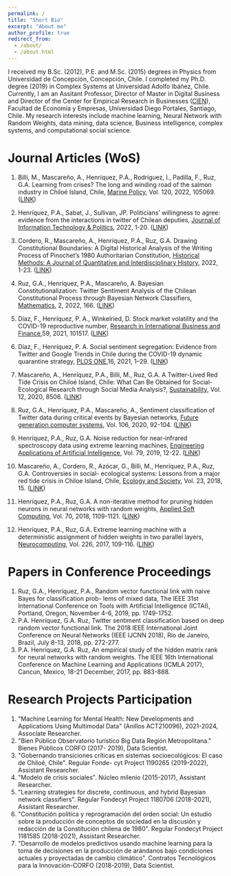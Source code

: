 ```yaml
---
permalink: /
title: "Short Bio"
excerpt: "About me"
author_profile: true
redirect_from: 
  - /about/
  - /about.html
---
```


I received my B.Sc. (2012), P.E. and M.Sc. (2015) degrees in Physics from Universidad de Concepción, Concepción, Chile. I completed my Ph.D. degree (2019) in Complex Systems at Universidad Adolfo Ibáñez, Chile. Currently, I am an Assitant Professor, Director of Master in Digital Business and Director of the Center for Empirical Research in Businesses ([CIEN](https://cien.udp.cl)), Facultad de Economía y Empresas, Universidad Diego Portales, Santiago, Chile. My research interests include machine learning, Neural Network with Random Weights, data mining, data science, Business intelligence, complex systems, and computational social science.




Journal Articles (WoS)
======
1. Billi, M., Mascareño, A., Henríquez, P.A., Rodríguez, I., Padilla, F., Ruz, G.A. Learning from crises? The long and winding road of the salmon industry in Chiloé Island, Chile, [Marine Policy](https://www.sciencedirect.com/journal/marine-policy), Vol. 120, 2022, 105069.
([LINK](https://www.sciencedirect.com/science/article/abs/pii/S0308597X22001166))

1. Henríquez, P.A., Sabat, J., Sullivan, JP. Politicians’ willingness to agree: evidence from the interactions in twitter of Chilean deputies, [Journal of Information Technology & Politics](https://www.tandfonline.com/journals/witp20), 2022, 1-20.
([LINK](https://www.tandfonline.com/doi/abs/10.1080/19331681.2022.2056278))


2. Cordero, R., Mascareño, A., Henríquez, P.A., Ruz, G.A. Drawing Constitutional Boundaries: A Digital Historical Analysis of the Writing Process of Pinochet’s 1980 Authoritarian Constitution, [Historical Methods: A Journal of Quantitative and Interdisciplinary History](https://www.tandfonline.com/toc/vhim20/current), 2022, 1-23.
([LINK](https://www.tandfonline.com/doi/full/10.1080/01615440.2022.2065396?src=))


3. Ruz, G.A., Henríquez, P.A., Mascareño, A. Bayesian Constitutionalization: Twitter Sentiment Analysis of the Chilean Constitutional Process through Bayesian Network Classifiers, [Mathematics](https://www.mdpi.com/journal/mathematics), 2, 2022, 166.
([LINK](https://www.mdpi.com/2227-7390/10/2/166))


4. Díaz, F., Henríquez, P. A., Winkelried, D. Stock market volatility and the COVID-19 reproductive number, [Research in International Business and Finance](https://www.sciencedirect.com/journal/research-in-international-business-and-finance),59, 2021, 101517.
([LINK](https://www.sciencedirect.com/science/article/pii/S0275531921001380))
 
5. Díaz, F., Henríquez, P. A. Social sentiment segregation: Evidence from Twitter and Google Trends in Chile during the COVID-19 dynamic quarantine strategy, [PLOS ONE](https://journals.plos.org/plosone/),16, 2021, 1–29.
([LINK](https://journals.plos.org/plosone/article?id=10.1371/journal.pone.0254638))

6. Mascareño, A., Henríquez, P.A., Billi, M., Ruz, G.A. A Twitter-Lived Red Tide Crisis on Chiloé Island, Chile: What Can Be Obtained for Social-Ecological Research through Social Media Analysis?, [Sustainability](https://www.mdpi.com/journal/sustainability), Vol. 12, 2020, 8506.
([LINK](https://www.mdpi.com/2071-1050/12/20/8506))

7. Ruz, G.A., Henríquez, P.A., Mascareño, A., Sentiment classification of Twitter data during critical events by Bayesian networks, [Future generation computer systems](https://www.sciencedirect.com/journal/future-generation-computer-systems), Vol. 106, 2020, 92-104.
([LINK](https://www.sciencedirect.com/science/article/pii/S0167739X19303322))

8. Henríquez, P.A., Ruz, G.A. Noise reduction for near-infrared spectroscopy data using extreme learning machines, [Engineering Applications of Artificial Intelligence](https://www.sciencedirect.com/journal/engineering-applications-of-artificial-intelligence), Vol. 79, 2019, 12-22.
([LINK](https://www.sciencedirect.com/science/article/pii/S0952197618302562))

9. Mascareño, A., Cordero, R., Azócar, G., Billi, M., Henríquez, P.A., Ruz, G.A. Controversies in social- ecological systems: Lessons from a major red tide crisis in Chiloe Island, Chile, [Ecology and Society](https://www.ecologyandsociety.org/index.php), Vol. 23, 2018, 15.
([LINK](https://www.ecologyandsociety.org/vol23/iss4/art15/))

10. Henríquez, P.A., Ruz, G.A. A non-iterative method for pruning hidden neurons in neural networks with random weights, [Applied Soft Computing](https://www.sciencedirect.com/journal/applied-soft-computing), Vol. 70, 2018, 1109-1121.
([LINK](https://www.sciencedirect.com/science/article/pii/S1568494618301297))

11. Henríquez, P.A., Ruz, G.A. Extreme learning machine with a deterministic assignment of hidden weights in two parallel layers, [Neurocomputing](https://www.sciencedirect.com/journal/neurocomputing), Vol. 226, 2017, 109-116.
([LINK](https://www.sciencedirect.com/science/article/pii/S0925231216314412))


Papers in Conference Proceedings
======
1. Ruz, G.A., Henríquez, P.A., Random vector functional link with naive Bayes for classification prob- lems of mixed data, The IEEE 31st International Conference on Tools with Artificial Intelligence (ICTAI), Portland, Oregon, November 4-6, 2019, pp. 1749-1752.
2. P.A. Henríquez, G.A. Ruz, Twitter sentiment classification based on deep random vector functional link. The 2018 IEEE International Joint Conference on Neural Networks (IEEE IJCNN 2018), Rio de Janeiro, Brazil, July 8-13, 2018, pp. 272-277.
3. P.A. Henríquez, G.A. Ruz, An empirical study of the hidden matrix rank for neural networks with random weights. The IEEE 16th International Conference on Machine Learning and Applications (ICMLA 2017), Cancun, Mexico, 18-21 December, 2017, pp. 883-888.



Research Projects Participation
=====

1. "Machine Learning for Mental Health: New Developments and Applications Using Multimodal Data"
(Anillos ACT210096), 2021-2024, Associate Researcher.
2. "Bien Público Observatorio turístico Big Data Región Metropolitana." Bienes Públicos CORFO (2017-
2019), Data Scientist.
3. "Gobernando transiciones críticas en sistemas socioecológicos: El caso de Chiloé, Chile". Regular Fonde-
cyt Project 1190265 (2019-2022), Assistant Researcher.
4. "Modelo de crisis sociales". Núcleo milenio (2015-2017), Assistant Researcher.
5. "Learning strategies for discrete, continuous, and hybrid Bayesian network classifiers". Regular Fondecyt Project 1180706 (2018-2021), Assistant Researcher.
6. "Constitución política y reprogramación del orden social: Un estudio sobre la producción de conceptos de sociedad en la discusión y redacción de la Constitución chilena de 1980". Regular Fondecyt Project 1181585 (2018-2021), Assistant Researcher.
7. "Desarrollo de modelos predictivos usando machine learning para la toma de decisiones en la producción de arándanos bajo condiciones actuales y proyectadas de cambio climático". Contratos Tecnológicos para la Innovación-CORFO (2018-2019), Data Scientist.








